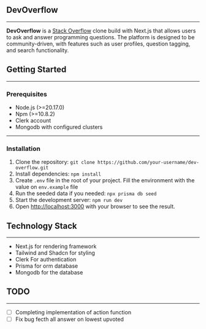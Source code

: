 ## DevOverflow

---

**DevOverflow** is a [Stack Overflow](https://stackoverflow.com/) clone build with Next.js that allows users to ask and answer programming questions. The platform is designed to be community-driven, with features such as user profiles, question tagging, and search functionality.

## Getting Started

---

### Prerequisites

- Node.js (>=20.17.0)
- Npm (>=10.8.2)
- Clerk account
- Mongodb with configured clusters

---

### Installation

1.  Clone the repository: `git clone https://github.com/your-username/dev-overflow.git`
2.  Install dependencies: `npm install`
3.  Create `.env` file in the root of your project. Fill the environment with the value on `env.example` file
4.  Run the seeded data if you needed: `npx prisma db seed`
5.  Start the development server: `npm run dev`
6.  Open [http://localhost:3000](http://localhost:3000) with your browser to see the result.

## Technology Stack

---

- Next.js for rendering framework
- Tailwind and Shadcn for styling
- Clerk For authentication
- Prisma for orm database
- Mongodb for the database

## TODO

---

- [ ] Completing implementation of action function
- [ ] Fix bug fecth all answer on lowest upvoted
